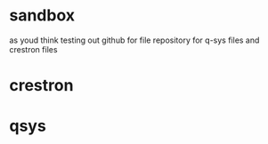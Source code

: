 # sandbox
as youd think
testing out github for file repository for q-sys files and crestron files
# crestron
# qsys
